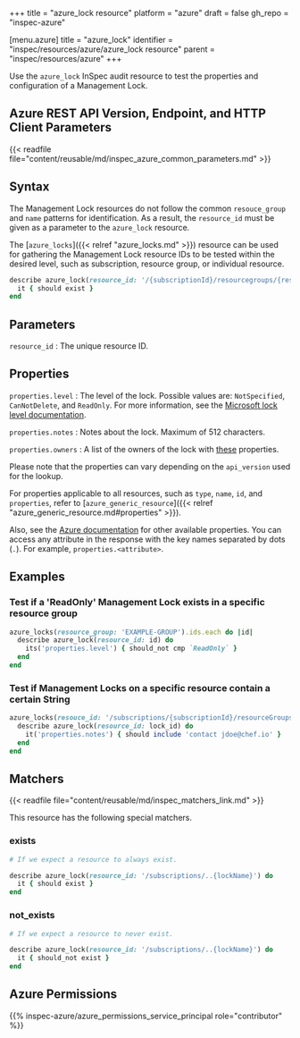 +++
title = "azure_lock resource"
platform = "azure"
draft = false
gh_repo = "inspec-azure"

[menu.azure]
title = "azure_lock"
identifier = "inspec/resources/azure/azure_lock resource"
parent = "inspec/resources/azure"
+++

Use the `azure_lock` InSpec audit resource to test the properties and configuration of a Management Lock.

## Azure REST API Version, Endpoint, and HTTP Client Parameters

{{< readfile file="content/reusable/md/inspec_azure_common_parameters.md" >}}

## Syntax

The Management Lock resources do not follow the common `resouce_group` and `name` patterns for identification. As a result, the `resource_id` must be given as a parameter to the `azure_lock` resource.

The [`azure_locks`]({{< relref "azure_locks.md" >}}) resource can be used for gathering the Management Lock resource IDs to be tested within the desired level, such as subscription, resource group, or individual resource.

```ruby
describe azure_lock(resource_id: '/{subscriptionId}/resourcegroups/{resourceGroupName}/providers/{resourceProviderNamespace}/{parentResourcePath}/{resourceType}/{resourceName}/providers/Microsoft.Authorization/locks/{lockName}') do
  it { should exist }
end
```

## Parameters

`resource_id`
: The unique resource ID.

## Properties

`properties.level`
: The level of the lock. Possible values are: `NotSpecified`, `CanNotDelete`, and `ReadOnly`. For more information, see the [Microsoft lock level documentation](https://docs.microsoft.com/en-us/rest/api/resources/managementlocks/getatresourcelevel#locklevel).

`properties.notes`
: Notes about the lock. Maximum of 512 characters.

`properties.owners`
: A list of the owners of the lock with [these](https://docs.microsoft.com/en-us/rest/api/resources/managementlocks/getatresourcelevel#managementlockowner) properties.

Please note that the properties can vary depending on the `api_version` used for the lookup.

For properties applicable to all resources, such as `type`, `name`, `id`, and `properties`, refer to [`azure_generic_resource`]({{< relref "azure_generic_resource.md#properties" >}}).

Also, see the [Azure documentation](https://docs.microsoft.com/en-us/rest/api/resources/managementlocks/getatresourcelevel#managementlockobject) for other available properties. You can access any attribute in the response with the key names separated by dots (`.`). For example, `properties.<attribute>`.

## Examples

### Test if a 'ReadOnly' Management Lock exists in a specific resource group

```ruby
azure_locks(resource_group: 'EXAMPLE-GROUP').ids.each do |id|
  describe azure_lock(resource_id: id) do
    its('properties.level') { should_not cmp `ReadOnly` }
  end
end
```

### Test if Management Locks on a specific resource contain a certain String

```ruby
azure_locks(resouce_id: '/subscriptions/{subscriptionId}/resourceGroups/{resourceGroup}/providers/Microsoft.Compute/virtualMachines/{vmName}').ids.each do |lock_id|
  describe azure_lock(resource_id: lock_id) do
    it('properties.notes') { should include 'contact jdoe@chef.io' }
  end
end
```

## Matchers

{{< readfile file="content/reusable/md/inspec_matchers_link.md" >}}

This resource has the following special matchers.

### exists

```ruby
# If we expect a resource to always exist.

describe azure_lock(resource_id: '/subscriptions/..{lockName}') do
  it { should exist }
end
```

### not_exists

```ruby
# If we expect a resource to never exist.

describe azure_lock(resource_id: '/subscriptions/..{lockName}') do
  it { should_not exist }
end
```

## Azure Permissions

{{% inspec-azure/azure_permissions_service_principal role="contributor" %}}

